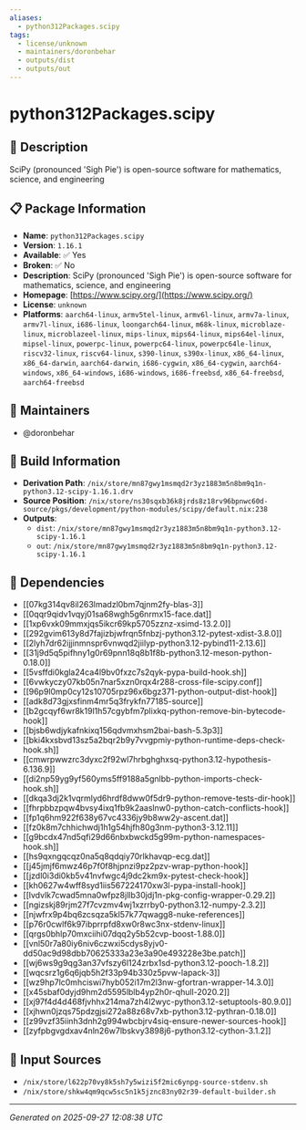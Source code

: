 ```yaml
---
aliases:
  - python312Packages.scipy
tags:
  - license/unknown
  - maintainers/doronbehar
  - outputs/dist
  - outputs/out
---
```


# python312Packages.scipy

## 📝 Description

SciPy (pronounced 'Sigh Pie') is open-source software for mathematics, science, and engineering

## 📋 Package Information

- **Name**: `python312Packages.scipy`
- **Version**: `1.16.1`
- **Available**: ✅ Yes
- **Broken**: ✅ No
- **Description**: SciPy (pronounced 'Sigh Pie') is open-source software for mathematics, science, and engineering
- **Homepage**: [https://www.scipy.org/](https://www.scipy.org/)
- **License**: `unknown`
- **Platforms**: `aarch64-linux`, `armv5tel-linux`, `armv6l-linux`, `armv7a-linux`, `armv7l-linux`, `i686-linux`, `loongarch64-linux`, `m68k-linux`, `microblaze-linux`, `microblazeel-linux`, `mips-linux`, `mips64-linux`, `mips64el-linux`, `mipsel-linux`, `powerpc-linux`, `powerpc64-linux`, `powerpc64le-linux`, `riscv32-linux`, `riscv64-linux`, `s390-linux`, `s390x-linux`, `x86_64-linux`, `x86_64-darwin`, `aarch64-darwin`, `i686-cygwin`, `x86_64-cygwin`, `aarch64-windows`, `x86_64-windows`, `i686-windows`, `i686-freebsd`, `x86_64-freebsd`, `aarch64-freebsd`
## 👥 Maintainers

- @doronbehar


## 🔧 Build Information

- **Derivation Path**: `/nix/store/mn87gwy1msmqd2r3yz1883m5n8bm9q1n-python3.12-scipy-1.16.1.drv`
- **Source Position**: `/nix/store/ns30sqxb36k8jrds8z18rv96bpnwc60d-source/pkgs/development/python-modules/scipy/default.nix:238`
- **Outputs**:
  - `dist`:  `/nix/store/mn87gwy1msmqd2r3yz1883m5n8bm9q1n-python3.12-scipy-1.16.1`
  - `out`:  `/nix/store/mn87gwy1msmqd2r3yz1883m5n8bm9q1n-python3.12-scipy-1.16.1`

## 🔗 Dependencies

- [[07kg314qv8il263lmadzl0bm7qjnm2fy-blas-3]]
- [[0qqr9qidv1vqyj01sa68wgh5g6nrmx15-face.dat]]
- [[1xp6vxk09mmxjqs5ikcr69kp5705zznz-xsimd-13.2.0]]
- [[292gvim613y8d7fajizbjwfrqn5fnbzj-python3.12-pytest-xdist-3.8.0]]
- [[2lyh7dr62ijjinmnspr6vnwqd2jiilyp-python3.12-pybind11-2.13.6]]
- [[31j9d5q5pifhny1g0r69pnn18q8b1f8b-python3.12-meson-python-0.18.0]]
- [[5vsffdi0kgla24ca4l9bv0fxzc7s2qyk-pypa-build-hook.sh]]
- [[6vwkyczy07kb05n7nar5xzn0rqx4r288-cross-file-scipy.conf]]
- [[96p9l0mp0cy12s10705rpz96x6bgz371-python-output-dist-hook]]
- [[adk8d73gjxsfinm4mr5q3frykfn77185-source]]
- [[b2gcqyf6wr8k19l1h57cgybfm7plixkq-python-remove-bin-bytecode-hook]]
- [[bjsb6wdjykafnkixq156qdvmxhsm2bai-bash-5.3p3]]
- [[bki4kxsbvd13sz5a2bqr2b9y7vvgpmiy-python-runtime-deps-check-hook.sh]]
- [[cmwrpwwzrc3dyxc2f92wl7hrbghghxsq-python3.12-hypothesis-6.136.9]]
- [[di2np59yg9yf560yms5ff9188a5gnlbb-python-imports-check-hook.sh]]
- [[dkqa3dj2k1vqrmlyd6hrdf8dww0f5dr9-python-remove-tests-dir-hook]]
- [[fhrpbbzpqw4bvsy4ixq1fb9k2aaslnw0-python-catch-conflicts-hook]]
- [[fp1q6hm922f638y67vc4336jy9b8ww2y-ascent.dat]]
- [[fz0k8m7chhichwdj1h1g54hjfh80g3nm-python3-3.12.11]]
- [[g9bcdx47nd5qfi29d66nbxbwckd5g99m-python-namespaces-hook.sh]]
- [[hs9qxngqcqz0na5q8qdqiy70rlkhavqp-ecg.dat]]
- [[j45jmjf6mwz46p7f0f8hjpnzi9pz2pzv-wrap-python-hook]]
- [[jzdl0i3di0kb5v41nvfwgc4j9dc2km9x-pytest-check-hook]]
- [[kh0627w4wff8syd1iis567224170xw3l-pypa-install-hook]]
- [[lvdvlk7cwad5mna0wfpz8jllb30jdj1n-pkg-config-wrapper-0.29.2]]
- [[ngizskj89rjm27f7cvzmv4wj1xzrrby0-python3.12-numpy-2.3.2]]
- [[njwfrx9p4bq6zcsqza5kl57k77qwagg8-nuke-references]]
- [[p76r0cwlf6k97ibprrpfd8xw0r8wc3nx-stdenv-linux]]
- [[qrgs0bhlp70mxciihi07dqq2y5b52cvp-boost-1.88.0]]
- [[vnl50r7a80iy6niv6czwxi5cdys8yjv0-dd50ac9d98dbb70625333a23e3a90e493228e3be.patch]]
- [[wj6ws9g9qg3an37vfszy6l124zrbx1sd-python3.12-pooch-1.8.2]]
- [[wqcsrz1g6q6jqb5h2f33p94b330z5pvw-lapack-3]]
- [[wz9hp7lc0mhciswi7hyb052i17m2l3nw-gfortran-wrapper-14.3.0]]
- [[x45sbaf0dyjd9hm2d5595lblb4yp2h0r-qhull-2020.2]]
- [[xj97f4d4d468fjvhhx214ma7zh4l2wyc-python3.12-setuptools-80.9.0]]
- [[xjhwn0jzqs75pdzgjsi272a88z68v7xb-python3.12-pythran-0.18.0]]
- [[z99vzf35iinh3dnh2g994wbcbjrv4siq-ensure-newer-sources-hook]]
- [[zyfpbgvgdxav4nln26w7lbskvy3898j6-python3.12-cython-3.1.2]]

## 📁 Input Sources

- `/nix/store/l622p70vy8k5sh7y5wizi5f2mic6ynpg-source-stdenv.sh`
- `/nix/store/shkw4qm9qcw5sc5n1k5jznc83ny02r39-default-builder.sh`

---
*Generated on 2025-09-27 12:08:38 UTC*
